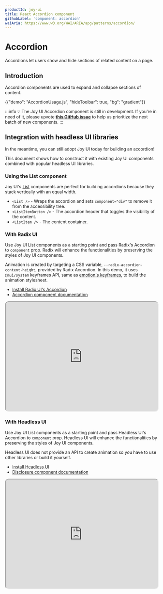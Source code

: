 ```yaml
---
productId: joy-ui
title: React Accordion component
githubLabel: 'component: accordion'
waiAria: https://www.w3.org/WAI/ARIA/apg/patterns/accordion/
---
```


# Accordion

<p class="description">Accordions let users show and hide sections of related content on a page.</p>

## Introduction

<!-- TODO: improve content -->

Accordion components are used to expand and collapse sections of content.

{{"demo": "AccordionUsage.js", "hideToolbar": true, "bg": "gradient"}}

:::info
💡 The Joy UI Accordion component is still in development.
If you're in need of it, please upvote [**this GitHub issue**](https://github.com/mui/material-ui/issues/36281) to help us prioritize the next batch of new components.
:::

## Integration with headless UI libraries

In the meantime, you can still adopt Joy UI today for building an accordion!

This document shows how to construct it with existing Joy UI components combined with popular headless UI libraries.

### Using the List component

Joy UI's [List](/joy-ui/react-list/) components are perfect for building accordions because they stack vertically with an equal width.

- `<List />` - Wraps the accordion and sets `component="div"` to remove it from the accessibility tree.
- `<ListItemButton />` - The accordion header that toggles the visibility of the content.
- `<ListItem />` - The content container.

### With Radix UI

Use Joy UI List components as a starting point and pass Radix's Accordion to `component` prop. Radix will enhance the functionalities by preserving the styles of Joy UI components.

Animation is created by targeting a CSS variable, `--radix-accordion-content-height`, provided by Radix Accordion. In this demo, it uses `@mui/system` keyframes API, same as [emotion's keyframes](https://emotion.sh/docs/keyframes), to build the animation stylesheet.

- [Install Radix UI's Accordion](https://www.radix-ui.com/docs/primitives/components/accordion#installation)
- [Accordion component documentation](https://www.radix-ui.com/docs/primitives/components/accordion)

<iframe src="https://codesandbox.io/embed/joy-ui-feat-radix-accordion-4n2p04?module=%2Fdemo.tsx&fontsize=14&hidenavigation=1&theme=dark&view=preview"
     style="width:100%; height:360px; border:2; border-radius: 12px; overflow:hidden;"
     title="Joy UI feat. Radix UI Accordion"
     allow="accelerometer; ambient-light-sensor; camera; encrypted-media; geolocation; gyroscope; hid; microphone; midi; payment; usb; vr; xr-spatial-tracking"
     sandbox="allow-forms allow-modals allow-popups allow-presentation allow-same-origin allow-scripts"
   ></iframe>

### With Headless UI

Use Joy UI List components as a starting point and pass Headless UI's Accordion to `component` prop. Headless UI will enhance the functionalities by preserving the styles of Joy UI components.

Headless UI does not provide an API to create animation so you have to use other libraries or build it yourself.

- [Install Headless UI](https://headlessui.com/react/disclosure#installation)
- [Disclosure component documentation](https://headlessui.com/react/disclosure)

<iframe src="https://codesandbox.io/embed/joy-ui-feat-headless-ui-disclosure-g2mqpr?module=%2Fdemo.tsx&fontsize=14&hidenavigation=1&theme=dark&view=preview"
     style="width:100%; height:360px; border:2; border-radius: 12px; overflow:hidden;"
     title="Joy UI feat. Headless UI Disclosure"
     allow="accelerometer; ambient-light-sensor; camera; encrypted-media; geolocation; gyroscope; hid; microphone; midi; payment; usb; vr; xr-spatial-tracking"
     sandbox="allow-forms allow-modals allow-popups allow-presentation allow-same-origin allow-scripts"
   ></iframe>

